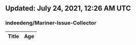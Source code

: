 ## Updated: July 24, 2021, 12:26 AM UTC


### indeedeng/Mariner-Issue-Collector
|**Title**|**Age**|
|:----|:----|